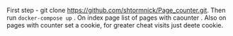 First step - git clone https://github.com/shtormnick/Page_counter.git.
Then run `docker-compose up` .
On index page list of pages with caounter .
Also on pages with counter set a cookie, for greater cheat visits just deete cookie.
